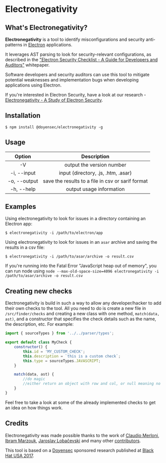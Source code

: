 # Electronegativity

## What's Electronegativity?

**Electronegativity** is a tool to identify misconfigurations and security anti-patterns in [Electron](https://electron.atom.io/) applications.

It leverages AST parsing to look for security-relevant configurations, as described in the ["Electron Security Checklist - A Guide for Developers and Auditors"](https://doyensec.com/resources/us-17-Carettoni-Electronegativity-A-Study-Of-Electron-Security-wp.pdf) whitepaper.

Software developers and security auditors can use this tool to mitigate potential weaknesses and implementation bugs when developing applications using Electron.

If you're interested in Electron Security, have a look at our research - [Electronegativity - A Study of Electron Security](https://doyensec.com/resources/us-17-Carettoni-Electronegativity-A-Study-Of-Electron-Security.pdf).

## Installation

```
$ npm install @doyensec/electronegativity -g
```

## Usage
|    Option    |                 Description                       |
|:------------:|:-------------------------------------------------:|
| -V           | output the version number                         |
| -i, --input  | input (directory, .js, .htm, .asar)               |
| -o, --output | save the results to a file in csv or sarif format |
| -h, --help   | output usage information                          |

## Examples
Using electronegativity to look for issues in a directory containing an Electron app:
```
$ electronegativity -i /path/to/electron/app
```

Using electronegativity to look for issues in an `asar` archive and saving the results in a csv file:
```
$ electronegativity -i /path/to/asar/archive -o result.csv
```

If you're running into the Fatal Error "JavaScript heap out of memory", you can run node using ```node --max-old-space-size=4096 electronegativity -i /path/to/asar/archive -o result.csv```

## Creating new checks
Electronegativity is build in such a way to allow any developer/hacker to add their own checks to the tool. All you need to do is create a new file in `/src/finder/checks` and creating a new class with one method, `match(data, ast)`, and a constructor that specifies the check details such as the name, the description, etc. For example:
```js
import { sourceTypes } from '../../parser/types';

export default class MyCheck {
    constructor() {
        this.id = 'MY_CUSTOM_CHECK';
        this.description = `this is a custom check`;
        this.type = sourceTypes.JAVASCRIPT;
    }

    match(data, ast) {
        //do magic
        //either return an object with row and col, or null meaning no issues were identified
    }
}

```

Feel free to take a look at some of the already implemented checks to get an idea on how things work.

## Credits

Electronegativity was made possible thanks to the work of [Claudio Merloni](https://github.com/p4p3r), [Ibram Marzouk](https://github.com/0xibram), [Jaroslav Lobačevski](https://github.com/JarLob) and many other [contributors](https://github.com/doyensec/electronegativity/graphs/contributors).

This tool is based on a [Doyensec](https://www.doyensec.com) sponsored research published at [Black Hat USA 2017](https://www.blackhat.com/us-17/briefings.html#electronegativity-a-study-of-electron-security).
